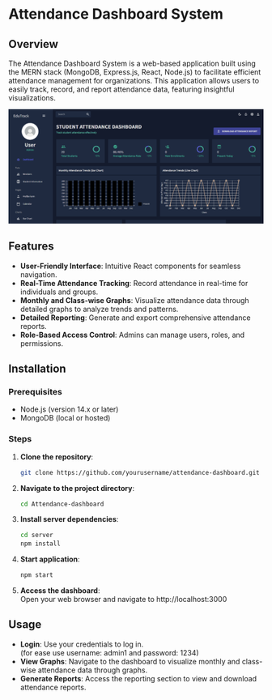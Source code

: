 # Attendance Dashboard System

## Overview

The Attendance Dashboard System is a web-based application built using the MERN stack (MongoDB, Express.js, React, Node.js) to facilitate efficient attendance management for organizations. This application allows users to easily track, record, and report attendance data, featuring insightful visualizations.

![Project Dashboard](/public/assets/dashboard.png)

## Features

- **User-Friendly Interface**: Intuitive React components for seamless navigation.
- **Real-Time Attendance Tracking**: Record attendance in real-time for individuals and groups.
- **Monthly and Class-wise Graphs**: Visualize attendance data through detailed graphs to analyze trends and patterns.
- **Detailed Reporting**: Generate and export comprehensive attendance reports.
- **Role-Based Access Control**: Admins can manage users, roles, and permissions.

## Installation

### Prerequisites

- Node.js (version 14.x or later)
- MongoDB (local or hosted)

### Steps

1. **Clone the repository**:
   ```bash
   git clone https://github.com/yourusername/attendance-dashboard.git

2. **Navigate to the project directory**:
    ```bash
    cd Attendance-dashboard

3. **Install server dependencies**:
    ```bash
    cd server
    npm install

4. **Start application**:
    ```bash
    npm start

5. **Access the dashboard**: \
Open your web browser and navigate to http://localhost:3000

## Usage

- **Login**: Use your credentials to log in.\
(for ease use username: admin1 and password: 1234)
- **View Graphs**: Navigate to the dashboard to visualize monthly and class-wise attendance data through graphs.
- **Generate Reports**: Access the reporting section to view and download attendance reports.